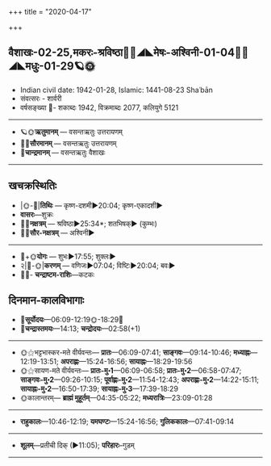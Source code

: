 +++
title = "2020-04-17"

+++
## वैशाखः-02-25,मकरः-श्रविष्ठा🌛🌌◢◣मेषः-अश्विनी-01-04🌌🌞◢◣मधुः-01-29🪐🌞
- Indian civil date: 1942-01-28, Islamic: 1441-08-23 Shaʿbān
- संवत्सरः - शार्वरी
- वर्षसङ्ख्या 🌛- शकाब्दः 1942, विक्रमाब्दः 2077, कलियुगे 5121
___________________
- 🪐🌞**ऋतुमानम्** — वसन्तऋतुः उत्तरायणम्
- 🌌🌞**सौरमानम्** — वसन्तऋतुः उत्तरायणम्
- 🌛**चान्द्रमानम्** — वसन्तऋतुः वैशाखः
___________________


## खचक्रस्थितिः
- |🌞-🌛|**तिथिः** — कृष्ण-दशमी►20:04; कृष्ण-एकादशी►  
- **वासरः**—शुक्रः  
- 🌌🌛**नक्षत्रम्** — श्रविष्ठा►25:34*; शतभिषक्► (कुम्भः)  
- 🌌🌞**सौर-नक्षत्रम्** — अश्विनी►  
___________________
- 🌛+🌞**योगः** — शुभः►17:55; शुक्लः►  
- २|🌛-🌞|**करणम्** — वणिजः►07:04; विष्टिः►20:04; बवः►  
- 🌌🌛- **चन्द्राष्टम-राशिः**—कटकः  


## दिनमान-कालविभागाः
- 🌅**सूर्योदयः**—06:09-12:19🌞️-18:29🌇  
- 🌛**चन्द्रास्तमयः**—14:13; **चन्द्रोदयः**—02:58(+1)  
___________________
- 🌞⚝भट्टभास्कर-मते वीर्यवन्तः— **प्रातः**—06:09-07:41; **साङ्गवः**—09:14-10:46; **मध्याह्नः**—12:19-13:51; **अपराह्णः**—15:24-16:56; **सायाह्नः**—18:29-19:56  
- 🌞⚝सायण-मते वीर्यवन्तः— **प्रातः-मु॰1**—06:09-06:58; **प्रातः-मु॰2**—06:58-07:47; **साङ्गवः-मु॰2**—09:26-10:15; **पूर्वाह्णः-मु॰2**—11:54-12:43; **अपराह्णः-मु॰2**—14:22-15:11; **सायाह्नः-मु॰2**—16:50-17:39; **सायाह्नः-मु॰3**—17:39-18:29  
- 🌞कालान्तरम्— **ब्राह्मं मुहूर्तम्**—04:35-05:22; **मध्यरात्रिः**—23:09-01:28  
___________________
- **राहुकालः**—10:46-12:19; **यमघण्टः**—15:24-16:56; **गुलिककालः**—07:41-09:14  
___________________
- **शूलम्**—प्रतीची दिक् (►11:05); **परिहारः**–गुडम्  
___________________
